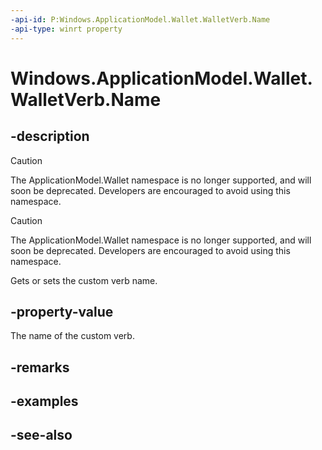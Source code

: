 ```yaml
---
-api-id: P:Windows.ApplicationModel.Wallet.WalletVerb.Name
-api-type: winrt property
---
```


<!-- Property syntax
public string Name { get;  set; }
-->

# Windows.ApplicationModel.Wallet.WalletVerb.Name

## -description
> [!CAUTION]
> The ApplicationModel.Wallet namespace is no longer supported, and will soon be deprecated. Developers are encouraged to avoid using this namespace.

> [!CAUTION]
> The ApplicationModel.Wallet namespace is no longer supported, and will soon be deprecated. Developers are encouraged to avoid using this namespace.

Gets or sets the custom verb name.

## -property-value
The name of the custom verb.

## -remarks

## -examples

## -see-also
